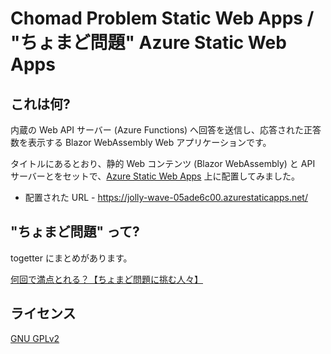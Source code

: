 # Chomad Problem Static Web Apps / "ちょまど問題" Azure Static Web Apps

## これは何?

内蔵の Web API サーバー (Azure Functions) へ回答を送信し、応答された正答数を表示する Blazor WebAssembly Web アプリケーションです。

タイトルにあるとおり、静的 Web コンテンツ (Blazor WebAssembly) と API サーバーとをセットで、[Azure Static Web Apps](https://azure.microsoft.com/services/app-service/static/) 上に配置してみました。

- 配置された URL - https://jolly-wave-05ade6c00.azurestaticapps.net/

## "ちょまど問題" って?

togetter にまとめがあります。

[何回で満点とれる？【ちょまど問題に挑む人々】](http://togetter.com/li/682030)

## ライセンス

[GNU GPLv2](LICENSE)
